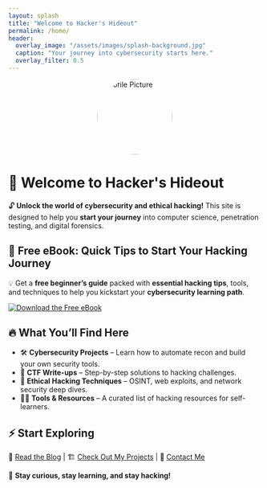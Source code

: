 ```yaml
---
layout: splash
title: "Welcome to Hacker's Hideout"
permalink: /home/
header:
  overlay_image: "/assets/images/splash-background.jpg"
  caption: "Your journey into cybersecurity starts here."
  overlay_filter: 0.5
---
```


<img src="/assets/images/avatar.png" alt="Profile Picture" width="150" height="150" style="border-radius: 50%; display: block; margin: auto;">

# 🚀 Welcome to Hacker's Hideout

🔓 **Unlock the world of cybersecurity and ethical hacking!** This site is designed to help you **start your journey** into computer science, penetration testing, and digital forensics.

## 📖 Free eBook: Quick Tips to Start Your Hacking Journey
💡 Get a **free beginner’s guide** packed with **essential hacking tips**, tools, and techniques to help you kickstart your **cybersecurity learning path**.

[![Download the Free eBook](https://img.shields.io/badge/Download-eBook-blue?style=for-the-badge)](/assets/files/free-hacking-ebook.pdf)

## 🔥 What You’ll Find Here
- 🛠 **Cybersecurity Projects** – Learn how to automate recon and build your own security tools.
- 🎯 **CTF Write-ups** – Step-by-step solutions to hacking challenges.
- 🚀 **Ethical Hacking Techniques** – OSINT, web exploits, and network security deep dives.
- 🏴‍☠️ **Tools & Resources** – A curated list of hacking resources for self-learners.

## ⚡ Start Exploring
🔗 [Read the Blog](/blog/) | 🏗️ [Check Out My Projects](/projects/) | 💬 [Contact Me](/contact/)

📡 **Stay curious, stay learning, and stay hacking!**


